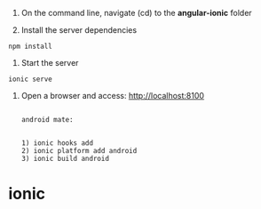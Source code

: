 

1. On the command line, navigate (cd) to the **angular-ionic** folder

1. Install the server dependencies

  ```
  npm install
  ```

1. Start the server

  ```
  ionic serve
  ```

1. Open a browser and access: [http://localhost:8100](http://localhost:8100)

    ```

    android mate:


    1) ionic hooks add
    2) ionic platform add android
    3) ionic build android

# ionic
